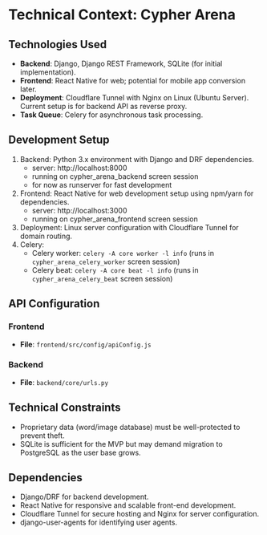 # Technical Context: Cypher Arena

## Technologies Used
- **Backend**: Django, Django REST Framework, SQLite (for initial implementation).
- **Frontend**: React Native for web; potential for mobile app conversion later.
- **Deployment**: Cloudflare Tunnel with Nginx on Linux (Ubuntu Server). Current setup is for backend API as reverse proxy.
- **Task Queue**: Celery for asynchronous task processing.

## Development Setup
1. Backend: Python 3.x environment with Django and DRF dependencies.
    - server: http://localhost:8000
    - running on cypher_arena_backend screen session
    - for now as runserver for fast development
2. Frontend: React Native for web development setup using npm/yarn for dependencies.
    - server: http://localhost:3000
    - running on cypher_arena_frontend screen session
3. Deployment: Linux server configuration with Cloudflare Tunnel for domain routing.
4. Celery:
    - Celery worker: `celery -A core worker -l info` (runs in `cypher_arena_celery_worker` screen session)
    - Celery beat: `celery -A core beat -l info` (runs in `cypher_arena_celery_beat` screen session)

## API Configuration
### Frontend
- **File**: `frontend/src/config/apiConfig.js`
### Backend
- **File**: `backend/core/urls.py`


## Technical Constraints
- Proprietary data (word/image database) must be well-protected to prevent theft.
- SQLite is sufficient for the MVP but may demand migration to PostgreSQL as the user base grows.

## Dependencies
- Django/DRF for backend development.
- React Native for responsive and scalable front-end development.
- Cloudflare Tunnel for secure hosting and Nginx for server configuration.
- django-user-agents for identifying user agents.